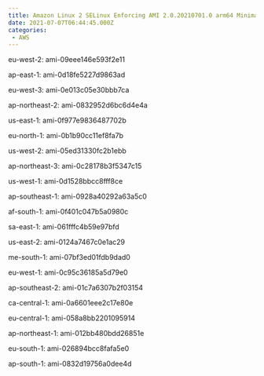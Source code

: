 ```yaml
---
title: Amazon Linux 2 SELinux Enforcing AMI 2.0.20210701.0 arm64 Minimal HVM gp2
date: 2021-07-07T06:44:45.000Z
categories:
 - AWS
---
```


eu-west-2: ami-09eee146e593f2e11

ap-east-1: ami-0d18fe5227d9863ad

eu-west-3: ami-0e013c05e30bbb7ca

ap-northeast-2: ami-0832952d6bc6d4e4a

us-east-1: ami-0f977e9836487702b

eu-north-1: ami-0b1b90cc11ef8fa7b

us-west-2: ami-05ed31330fc2b1ebb

ap-northeast-3: ami-0c28178b3f5347c15

us-west-1: ami-0d1528bbcc8fff8ce

ap-southeast-1: ami-0928a40292a63a5c0

af-south-1: ami-0f401c047b5a0980c

sa-east-1: ami-061fffc4b59e97bfd

us-east-2: ami-0124a7467c0e1ac29

me-south-1: ami-07bf3ed01fdb9dad0

eu-west-1: ami-0c95c36185a5d79e0

ap-southeast-2: ami-01c7a6307b2f03154

ca-central-1: ami-0a6601eee2c17e80e

eu-central-1: ami-058a8bb2201095914

ap-northeast-1: ami-012bb480bdd26851e

eu-south-1: ami-026894bcc8fafa5e0

ap-south-1: ami-0832d19756a0dee4d

